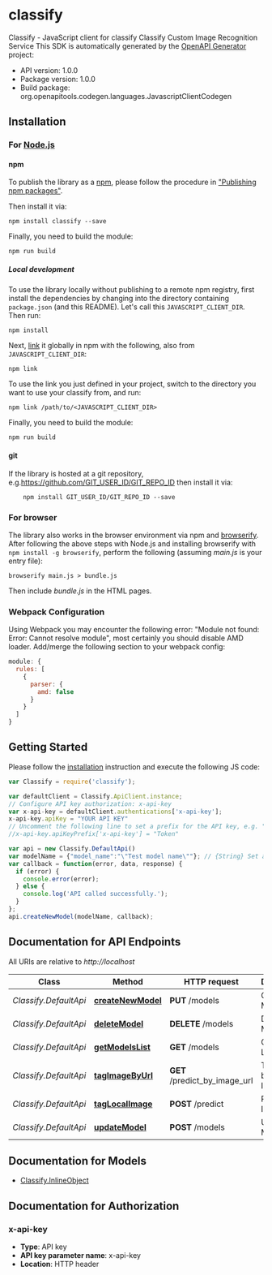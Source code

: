 # classify

Classify - JavaScript client for classify
Classify Custom Image Recognition Service
This SDK is automatically generated by the [OpenAPI Generator](https://openapi-generator.tech) project:

- API version: 1.0.0
- Package version: 1.0.0
- Build package: org.openapitools.codegen.languages.JavascriptClientCodegen

## Installation

### For [Node.js](https://nodejs.org/)

#### npm

To publish the library as a [npm](https://www.npmjs.com/), please follow the procedure in ["Publishing npm packages"](https://docs.npmjs.com/getting-started/publishing-npm-packages).

Then install it via:

```shell
npm install classify --save
```

Finally, you need to build the module:

```shell
npm run build
```

##### Local development

To use the library locally without publishing to a remote npm registry, first install the dependencies by changing into the directory containing `package.json` (and this README). Let's call this `JAVASCRIPT_CLIENT_DIR`. Then run:

```shell
npm install
```

Next, [link](https://docs.npmjs.com/cli/link) it globally in npm with the following, also from `JAVASCRIPT_CLIENT_DIR`:

```shell
npm link
```

To use the link you just defined in your project, switch to the directory you want to use your classify from, and run:

```shell
npm link /path/to/<JAVASCRIPT_CLIENT_DIR>
```

Finally, you need to build the module:

```shell
npm run build
```

#### git

If the library is hosted at a git repository, e.g.https://github.com/GIT_USER_ID/GIT_REPO_ID
then install it via:

```shell
    npm install GIT_USER_ID/GIT_REPO_ID --save
```

### For browser

The library also works in the browser environment via npm and [browserify](http://browserify.org/). After following
the above steps with Node.js and installing browserify with `npm install -g browserify`,
perform the following (assuming *main.js* is your entry file):

```shell
browserify main.js > bundle.js
```

Then include *bundle.js* in the HTML pages.

### Webpack Configuration

Using Webpack you may encounter the following error: "Module not found: Error:
Cannot resolve module", most certainly you should disable AMD loader. Add/merge
the following section to your webpack config:

```javascript
module: {
  rules: [
    {
      parser: {
        amd: false
      }
    }
  ]
}
```

## Getting Started

Please follow the [installation](#installation) instruction and execute the following JS code:

```javascript
var Classify = require('classify');

var defaultClient = Classify.ApiClient.instance;
// Configure API key authorization: x-api-key
var x-api-key = defaultClient.authentications['x-api-key'];
x-api-key.apiKey = "YOUR API KEY"
// Uncomment the following line to set a prefix for the API key, e.g. "Token" (defaults to null)
//x-api-key.apiKeyPrefix['x-api-key'] = "Token"

var api = new Classify.DefaultApi()
var modelName = {"model_name":"\"Test model name\""}; // {String} Set a name for your model
var callback = function(error, data, response) {
  if (error) {
    console.error(error);
  } else {
    console.log('API called successfully.');
  }
};
api.createNewModel(modelName, callback);

```

## Documentation for API Endpoints

All URIs are relative to *http://localhost*

Class | Method | HTTP request | Description
------------ | ------------- | ------------- | -------------
*Classify.DefaultApi* | [**createNewModel**](docs/DefaultApi.md#createNewModel) | **PUT** /models | Create New Model
*Classify.DefaultApi* | [**deleteModel**](docs/DefaultApi.md#deleteModel) | **DELETE** /models | Delete Model
*Classify.DefaultApi* | [**getModelsList**](docs/DefaultApi.md#getModelsList) | **GET** /models | Get Models List
*Classify.DefaultApi* | [**tagImageByUrl**](docs/DefaultApi.md#tagImageByUrl) | **GET** /predict_by_image_url | Tag Image by Using Image Url
*Classify.DefaultApi* | [**tagLocalImage**](docs/DefaultApi.md#tagLocalImage) | **POST** /predict | Predict by Image
*Classify.DefaultApi* | [**updateModel**](docs/DefaultApi.md#updateModel) | **POST** /models | Update Model


## Documentation for Models

 - [Classify.InlineObject](docs/InlineObject.md)


## Documentation for Authorization



### x-api-key


- **Type**: API key
- **API key parameter name**: x-api-key
- **Location**: HTTP header

